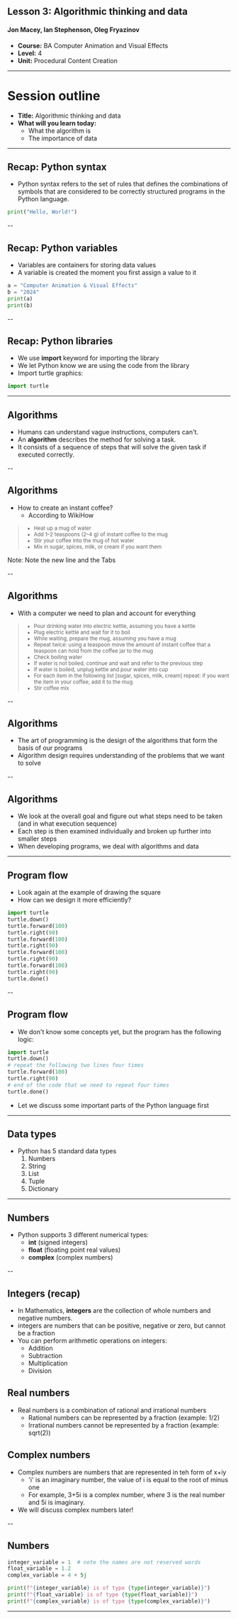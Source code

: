 ## Lesson 3: Algorithmic thinking and data

#### Jon Macey, Ian Stephenson, Oleg Fryazinov 

- **Course:** BA Computer Animation and Visual Effects
- **Level:** 4 
- **Unit:** Procedural Content Creation

---

# Session outline

- **Title:** Algorithmic thinking and data
- **What will you learn today:**
  - What the algorithm is
  - The importance of data
  
---

## Recap: Python syntax

- Python syntax refers to the set of rules that defines the combinations of symbols that are considered to be correctly structured programs in the Python language.
```python
print("Hello, World!")
```

--

## Recap: Python variables

- Variables are containers for storing data values
- A variable is created the moment you first assign a value to it
```python
a = "Computer Animation & Visual Effects"
b = "2024"
print(a)
print(b) 
```

--

## Recap: Python libraries

- We use **import** keyword for importing the library
- We let Python know we are using the code from the library
- Import turtle graphics: 
```python
import turtle 
```

---

## Algorithms

- Humans can understand vague instructions, computers can't. 
- An **algorithm** describes the method for solving a task.
- It consists of a sequence of steps that will solve the given task if executed correctly.

--

## Algorithms

- How to create an instant coffee? 
  - According to WikiHow
  
<blockquote><small><p><ul><li>Heat up a mug of water</li><li>Add 1–2 teaspoons (2–4 g) of instant coffee to the mug</li><li>Stir your coffee into the mug of hot water</li><li>Mix in sugar, spices, milk, or cream if you want them</li></ul></p></small></blockquote>

Note:
  Note the new line and the Tabs

--

## Algorithms

- With a computer we need to plan and account for everything
<blockquote><small><p><ul><li>Pour drinking water into electric kettle, assuming you have a kettle</li><li>Plug electric kettle and wait for it to boil</li><li>While waiting, prepare the mug, assuming you have a mug</li><li>Repeat twice: using a teaspoon move the amount of instant coffee that a teaspoon can hold from the coffee jar to the mug</li><li>Check boiling water</li><li>If water is not boiled, continue and wait and refer to the previous step</li><li>If water is boiled, unplug kettle and pour water into cup</li><li>For each item in the following list [sugar, spices, milk, cream] repeat: if you want the item in your coffee, add it to the mug</li><li>Stir coffee mix</li></ul></p></small></blockquote>

-- 

## Algorithms

- The art of programming is the design of the algorithms that form the basis of our programs
- Algorithm design requires understanding of the problems that we want to solve

--

## Algorithms

- We look at the overall goal and figure out what steps need to be taken (and in what execution sequence)
- Each step is then examined individually and broken up further into smaller steps
- When developing programs, we deal with algorithms and data

---

## Program flow

- Look again at the example of drawing the square
- How can we design it more efficiently?
```python
import turtle 
turtle.down()
turtle.forward(100)
turtle.right(90)
turtle.forward(100)
turtle.right(90)
turtle.forward(100)
turtle.right(90)
turtle.forward(100)
turtle.right(90)
turtle.done()
```

--

## Program flow

- We don't know some concepts yet, but the program has the following logic: 
```python
import turtle 
turtle.down()
# repeat the following two lines four times
turtle.forward(100)
turtle.right(90)
# end of the code that we need to repeat four times
turtle.done()
```

- Let we discuss some important parts of the Python language first

---

## Data types

- Python has 5 standard data types
  1. Numbers
  2. String
  3. List
  4. Tuple
  5. Dictionary

---

## Numbers

- Python supports 3 different numerical types:
  - **int** (signed integers)
  - **float** (floating point real values)
  - **complex** (complex numbers)

--

## Integers (recap)

- In Mathematics, **integers** are the collection of whole numbers and negative numbers. 
- integers are numbers that can be positive, negative or zero, but cannot be a fraction
- You can perform arithmetic operations on integers: 
  - Addition
  - Subtraction
  - Multiplication
  - Division
  
## Real numbers

- Real numbers is a combination of rational and irrational numbers
  - Rational numbers can be represented by a fraction (example: 1/2)
  - Irrational numbers cannot be represented by a fraction (example: sqrt(2))
  
## Complex numbers

- Complex numbers are numbers that are represented in teh form of x+iy
  - 'i' is an imaginary number, the value of i is equal to the root of minus one
  - For example, 3+5i is a complex number, where 3 is the real number and 5i is imaginary.
- We will discuss complex numbers later!

--

## Numbers 
```python
integer_variable = 1  # note the names are not reserved words
float_variable = 1.2
complex_variable = 4 + 5j

print(f"{integer_variable} is of type {type(integer_variable)}")
print(f"{float_variable} is of type {type(float_variable)}")
print(f"{complex_variable} is of type {type(complex_variable)}")
```

  
---

